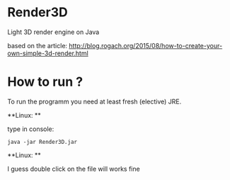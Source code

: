 # Render3D
Light 3D render engine on Java

based on the article:
http://blog.rogach.org/2015/08/how-to-create-your-own-simple-3d-render.html

# How to run ?
To run the programm you need at least fresh (elective) JRE.

**Linux: **

type in console:

```
java -jar Render3D.jar 
```
**Linux: **

I guess double click on the file will works fine
